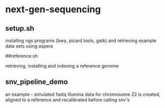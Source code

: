 # next-gen-sequencing

## setup.sh

installing ngs programs (bwa, picard tools, gatk) and retrieving example data sets using aspera


##reference.sh

retrieving, installing and indexing a reference genome

## snv_pipeline_demo

an example - simulated fastq illumina data for chromosome 22 is created, aligned to a reference and recalibrated before calling snv's


